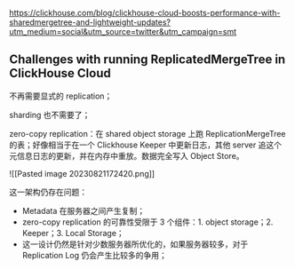 https://clickhouse.com/blog/clickhouse-cloud-boosts-performance-with-sharedmergetree-and-lightweight-updates?utm_medium=social&utm_source=twitter&utm_campaign=smt

## Challenges with running ReplicatedMergeTree in ClickHouse Cloud

不再需要显式的 replication；

sharding 也不需要了；

zero-copy replication：在 shared object storage 上跑 ReplicationMergeTree 的表；好像相当于在一个 Clickhouse Keeper 中更新日志，其他 server 追这个元信息日志的更新，并在内存中重放。数据完全写入 Object Store。

![[Pasted image 20230821172420.png]]

这一架构仍存在问题：

- Metadata 在服务器之间产生复制；
- zero-copy replication 的可靠性受限于 3 个组件：1. object storage；2. Keeper；3. Local Storage；
- 这一设计仍然是针对少数服务器所优化的，如果服务器较多，对于 Replication Log 仍会产生比较多的争用；